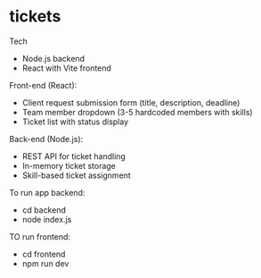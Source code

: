 # tickets

Tech
- Node.js backend
- React with Vite frontend

Front-end (React):
- Client request submission form (title, description, deadline)
- Team member dropdown (3-5 hardcoded members with skills)
- Ticket list with status display

Back-end (Node.js):
- REST API for ticket handling
- In-memory ticket storage
- Skill-based ticket assignment


To run app backend:
 - cd backend
 - node index.js

TO run frontend:
 - cd frontend
 - npm run dev
